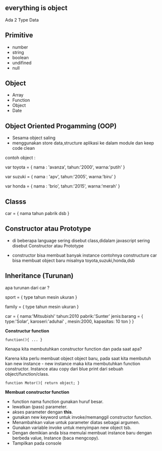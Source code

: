 ## everything is object

Ada 2 Type Data 

Primitive
---------
- number
- string
- boolean
- undifined
- null

Object
---------
- Array
- Function
- Object
- Date

Object Oriented Progamming (OOP)
--------------------------------
- Sesama object saling 
- menggunakan store data,structure aplikasi ke dalam module dan keep code clean 

contoh object :

var toyota = {
    nama : 'avanza',
    tahun:'2000',
    warna:'putih'
}

var suzuki = {
    nama : 'apv',
    tahun:'2005',
    warna:'biru'
}

var honda = {
    nama : 'brio',
    tahun:'2015',
    warna:'merah'
}

Classs
----------------------

car = {
 nama 
 tahun
 pabrik
 dsb
}

Constructor atau Prototype
----------------------------

- di beberapa language sering disebut class,didalam javascript sering disebut Constructor atau Prototype

- constructor bisa membuat banyak instance contohnya constructure car bisa membuat object baru misalnya toyota,suzuki,honda,dsb

Inheritance (Turunan)
----------------------

 apa turunan dari car ?
 
 sport = {
 type
 tahun
 mesin
 ukuran
 }
 
 
 family = {
 type
 tahun
 mesin
 ukuran
 }
 
 car = {
    nama:'Mitsubishi'
    tahun:2010
    pabrik:'Sunter'
    jenis:barang = {
    type:'Solar',
    karoseri:'aduhai' ,
    mesin:2000,
    kapasitas: 10 ton
    }
 }
 
 **Constructur function**
 
 	function(){ ... }
 
Kenapa kita membutuhkan constructor function dan pada saat apa?

Karena kita perlu membuat object object baru, pada saat kita membutuh kan new instance - new instance maka kita membutuhkan function constructor. Instance atau copy dari blue print dari sebuah object/function/class.

	function Motor(){ return object; }

**Membuat constructor function**	

* function nama function gunakan huruf besar.
* lewatkan (pass) parameter.
* akses parameter dengan **this**.
* gunakan new keyword untuk invoke/memanggil constructor function.
* Menambahkan value untuk parameter diatas sebagai argumen.
* Gunakan variable invoke untuk menyimpan new object tsb.
* Dengan demikian anda bisa memulai membuat instance baru dengan berbeda value, Instance (baca mengcopy).
* Tampilkan pada console
